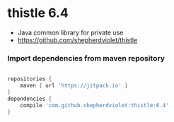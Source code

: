 # thistle 6.4
* Java common library for private use
* https://github.com/shepherdviolet/thistle

### Import dependencies from maven repository

```gradle

repositories {
    maven { url 'https://jitpack.io' }
}
dependencies {
    compile 'com.github.shepherdviolet:thistle:6.4'
}

```